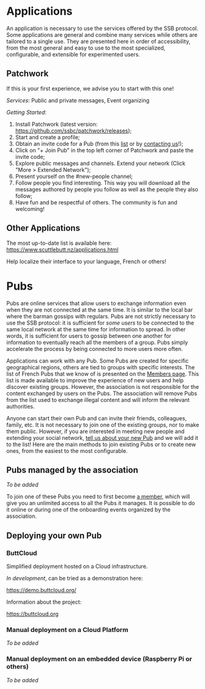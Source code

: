 # Applications

An application is necessary to use the services offered by the SSB protocol. Some applications are general and combine many services while others are tailored to a single use. They are presented here in order of accessibility, from the most general and easy to use to the most specialized, configurable, and extensible for experimented users.

## Patchwork

If this is your first experience, we advise you to start with this one!

*Services*: Public and private messages, Event organizing

*Getting Started*:

1. Install Patchwork (latest version: https://github.com/ssbc/patchwork/releases);
2. Start and create a profile;
3. Obtain an invite code for a Pub (from this [list](https://github.com/ssbc/scuttlebot/wiki/Pub-Servers) or by [contacting us](./contact)!);
4. Click on "+ Join Pub" in the top left corner of Patchwork and paste the invite code;
5. Explore public messages and channels. Extend your network (Click "More > Extended Network");
6. Present yourself on the #new-people channel;
7. Follow people you find interesting. This way you will download all the messages authored by people you follow as well as the people they also follow;
8. Have fun and be respectful of others. The community is fun and welcoming!

## Other Applications

The most up-to-date list is available here: https://www.scuttlebutt.nz/applications.html

Help localize their interface to your language, French or others!

# Pubs

Pubs are online services that allow users to exchange information even when they are not connected at the same time. It is similar to the local bar where the barman gossips with regulars. Pubs are not strictly necessary to use the SSB protocol: it is sufficient for *some users* to be connected to the same local network at the same time for information to spread. In other words, it is sufficient for users to gossip between one another for information to eventually reach all the members of a group. Pubs simply accelerate the process by being connected to more users more often.

Applications can work with any Pub. Some Pubs are created for specific geographical regions, others are tied to groups with specific interests. The list of French Pubs that we know of is presented on the [Members page](./members.md). This list is made available to improve the experience of new users and help discover existing groups. However, the association is not responsible for the content exchanged by users on the Pubs. The association will remove Pubs from the list used to exchange illegal content and will inform the relevant authorities.

Anyone can start their own Pub and can invite their friends, colleagues, family, etc. It is not necessary to join one of the existing groups, nor to make them public. However, if you are interested in meeting new people and extending your social network, [tell us about your new Pub](./contact) and we will add it to the list! Here are the main methods to join existing Pubs or to create new ones, from the easiest to the most configurable.

## Pubs managed by the association

*To be added*

To join one of these Pubs you need to first become [a member](./members.md), which will give you an unlimited access to all the Pubs it manages. It is possible to do it online or during one of the onboarding events organized by the association.

## Deploying your own Pub

### ButtCloud

Simplified deployment hosted on a Cloud infrastructure.

*In development*, can be tried as a demonstration here:

https://demo.buttcloud.org/

Information about the project:

https://buttcloud.org

### Manual deployment on a Cloud Platform

*To be added*

### Manual deployment on an embedded device (Raspberry Pi or others)

*To be added*

